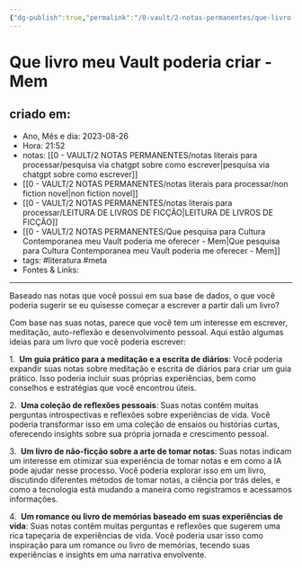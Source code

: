 ```yaml
---
{"dg-publish":true,"permalink":"/0-vault/2-notas-permanentes/que-livro-meu-vault-poderia-criar-mem/","tags":["permanente","literatura","meta"],"dgHomeLink":true,"dgShowLocalGraph":true,"dgShowFileTree":true,"dgEnableSearch":true,"noteIcon":""}
---
```


# Que livro meu Vault poderia criar - Mem

## criado em: 
-  Ano, Mês e dia: 2023-08-26
- Hora: 21:52
- notas: [[0 - VAULT/2 NOTAS PERMANENTES/notas literais para processar/pesquisa via chatgpt sobre como escrever\|pesquisa via chatgpt sobre como escrever]]
- [[0 - VAULT/2 NOTAS PERMANENTES/notas literais para processar/non fiction novel\|non fiction novel]]
- [[0 - VAULT/2 NOTAS PERMANENTES/notas literais para processar/LEITURA DE LIVROS DE FICÇÃO\|LEITURA DE LIVROS DE FICÇÃO]]
- [[0 - VAULT/2 NOTAS PERMANENTES/Que pesquisa para Cultura Contemporanea meu Vault poderia me oferecer - Mem\|Que pesquisa para Cultura Contemporanea meu Vault poderia me oferecer - Mem]]
- tags: #literatura #meta
- Fontes & Links: 
---

Baseado nas notas que você possui em sua base de dados, o que você poderia sugerir se eu quisesse começar a escrever a partir dali um livro?  
  
Com base nas suas notas, parece que você tem um interesse em escrever, meditação, auto-reflexão e desenvolvimento pessoal. Aqui estão algumas ideias para um livro que você poderia escrever:  
  
1.  **Um guia prático para a meditação e a escrita de diários**: Você poderia expandir suas notas sobre meditação e escrita de diários para criar um guia prático. Isso poderia incluir suas próprias experiências, bem como conselhos e estratégias que você encontrou úteis.  
  
2.  **Uma coleção de reflexões pessoais**: Suas notas contêm muitas perguntas introspectivas e reflexões sobre experiências de vida. Você poderia transformar isso em uma coleção de ensaios ou histórias curtas, oferecendo insights sobre sua própria jornada e crescimento pessoal.  
  
3.  **Um livro de não-ficção sobre a arte de tomar notas**: Suas notas indicam um interesse em otimizar sua experiência de tomar notas e em como a IA pode ajudar nesse processo. Você poderia explorar isso em um livro, discutindo diferentes métodos de tomar notas, a ciência por trás deles, e como a tecnologia está mudando a maneira como registramos e acessamos informações.  
  
4.  **Um romance ou livro de memórias baseado em suas experiências de vida**: Suas notas contêm muitas perguntas e reflexões que sugerem uma rica tapeçaria de experiências de vida. Você poderia usar isso como inspiração para um romance ou livro de memórias, tecendo suas experiências e insights em uma narrativa envolvente.